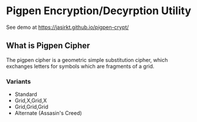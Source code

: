 # Pigpen Encryption/Decyrption Utility

See demo at https://jasirkt.github.io/pigpen-crypt/

## What is Pigpen Cipher

The pigpen cipher is a geometric simple substitution cipher, which exchanges letters for symbols which are fragments of a grid.

### Variants
- Standard
- Grid,X,Grid,X
- Grid,Grid,Grid
- Alternate (Assasin's Creed)
